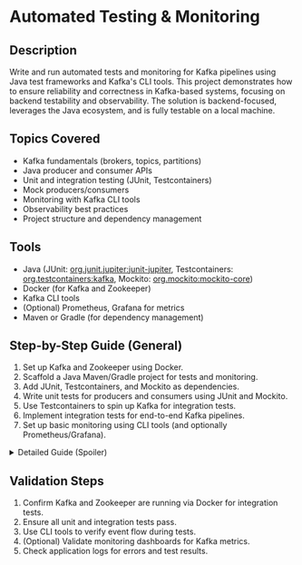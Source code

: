 # Automated Testing & Monitoring

## Description
Write and run automated tests and monitoring for Kafka pipelines using Java test frameworks and Kafka's CLI tools. This project demonstrates how to ensure reliability and correctness in Kafka-based systems, focusing on backend testability and observability. The solution is backend-focused, leverages the Java ecosystem, and is fully testable on a local machine.

## Topics Covered
- Kafka fundamentals (brokers, topics, partitions)
- Java producer and consumer APIs
- Unit and integration testing (JUnit, Testcontainers)
- Mock producers/consumers
- Monitoring with Kafka CLI tools
- Observability best practices
- Project structure and dependency management

## Tools
- Java (JUnit: [org.junit.jupiter:junit-jupiter](https://mvnrepository.com/artifact/org.junit.jupiter/junit-jupiter), Testcontainers: [org.testcontainers:kafka](https://mvnrepository.com/artifact/org.testcontainers/kafka), Mockito: [org.mockito:mockito-core](https://mvnrepository.com/artifact/org.mockito/mockito-core))
- Docker (for Kafka and Zookeeper)
- Kafka CLI tools
- (Optional) Prometheus, Grafana for metrics
- Maven or Gradle (for dependency management)

## Step-by-Step Guide (General)
1. Set up Kafka and Zookeeper using Docker.
2. Scaffold a Java Maven/Gradle project for tests and monitoring.
3. Add JUnit, Testcontainers, and Mockito as dependencies.
4. Write unit tests for producers and consumers using JUnit and Mockito.
5. Use Testcontainers to spin up Kafka for integration tests.
6. Implement integration tests for end-to-end Kafka pipelines.
7. Set up basic monitoring using CLI tools (and optionally Prometheus/Grafana).

<details>
<summary>Detailed Guide (Spoiler)</summary>

### 1. Set up Kafka and Zookeeper with Docker
- Use Docker Compose as in previous projects.

### 2. Scaffold Java Project & Add Dependencies
- Use Maven or Gradle to create a new Java project for tests and monitoring.
- Add dependencies for JUnit, Testcontainers, and Mockito in `pom.xml` or `build.gradle`.

### 3. Write Unit Tests
- Use JUnit and Mockito to test producer/consumer logic in isolation.

### 4. Integration Testing with Testcontainers
- Use Testcontainers to spin up Kafka/Zookeeper for integration tests.
- Produce and consume messages in tests to verify end-to-end flow.

### 5. Monitoring
- Use Kafka CLI tools to inspect topics and consumer groups.
- (Optional) Set up Prometheus and Grafana for advanced metrics.

</details>

## Validation Steps
1. Confirm Kafka and Zookeeper are running via Docker for integration tests.
2. Ensure all unit and integration tests pass.
3. Use CLI tools to verify event flow during tests.
4. (Optional) Validate monitoring dashboards for Kafka metrics.
5. Check application logs for errors and test results.
